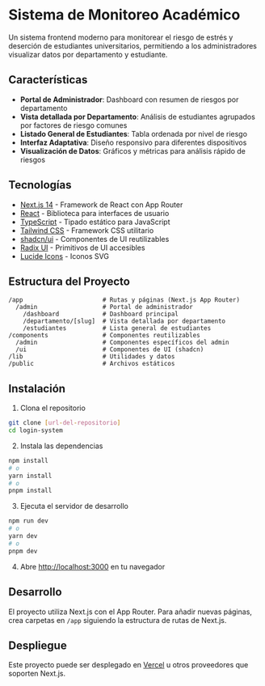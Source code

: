 # Sistema de Monitoreo Académico

Un sistema frontend moderno para monitorear el riesgo de estrés y deserción de estudiantes universitarios, permitiendo a los administradores visualizar datos por departamento y estudiante.

## Características

- **Portal de Administrador**: Dashboard con resumen de riesgos por departamento
- **Vista detallada por Departamento**: Análisis de estudiantes agrupados por factores de riesgo comunes
- **Listado General de Estudiantes**: Tabla ordenada por nivel de riesgo
- **Interfaz Adaptativa**: Diseño responsivo para diferentes dispositivos
- **Visualización de Datos**: Gráficos y métricas para análisis rápido de riesgos

## Tecnologías

- [Next.js 14](https://nextjs.org/) - Framework de React con App Router
- [React](https://reactjs.org/) - Biblioteca para interfaces de usuario
- [TypeScript](https://www.typescriptlang.org/) - Tipado estático para JavaScript
- [Tailwind CSS](https://tailwindcss.com/) - Framework CSS utilitario
- [shadcn/ui](https://ui.shadcn.com/) - Componentes de UI reutilizables
- [Radix UI](https://www.radix-ui.com/) - Primitivos de UI accesibles
- [Lucide Icons](https://lucide.dev/) - Iconos SVG

## Estructura del Proyecto

```
/app                      # Rutas y páginas (Next.js App Router)
  /admin                  # Portal de administrador
    /dashboard            # Dashboard principal
    /departamento/[slug]  # Vista detallada por departamento
    /estudiantes          # Lista general de estudiantes
/components               # Componentes reutilizables
  /admin                  # Componentes específicos del admin
  /ui                     # Componentes de UI (shadcn)
/lib                      # Utilidades y datos
/public                   # Archivos estáticos
```

## Instalación

1. Clona el repositorio
```bash
git clone [url-del-repositorio]
cd login-system
```

2. Instala las dependencias
```bash
npm install
# o
yarn install
# o
pnpm install
```

3. Ejecuta el servidor de desarrollo
```bash
npm run dev
# o
yarn dev
# o
pnpm dev
```

4. Abre [http://localhost:3000](http://localhost:3000) en tu navegador

## Desarrollo

El proyecto utiliza Next.js con el App Router. Para añadir nuevas páginas, crea carpetas en `/app` siguiendo la estructura de rutas de Next.js.

## Despliegue

Este proyecto puede ser desplegado en [Vercel](https://vercel.com/) u otros proveedores que soporten Next.js. 